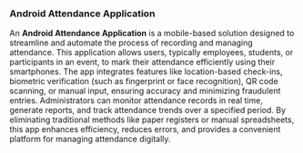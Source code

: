 ### Android Attendance Application

An **Android Attendance Application** is a mobile-based solution designed to streamline and automate the process of recording and managing attendance. This application allows users, typically employees, students, or participants in an event, to mark their attendance efficiently using their smartphones. The app integrates features like location-based check-ins, biometric verification (such as fingerprint or face recognition), QR code scanning, or manual input, ensuring accuracy and minimizing fraudulent entries. Administrators can monitor attendance records in real time, generate reports, and track attendance trends over a specified period. By eliminating traditional methods like paper registers or manual spreadsheets, this app enhances efficiency, reduces errors, and provides a convenient platform for managing attendance digitally.
